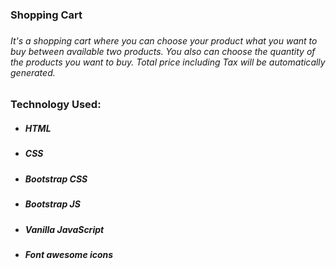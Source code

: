 <h3>Shopping Cart<h3>
        <h6>It's a shopping cart where you can choose your product what you want to buy between available two products. You also can choose the quantity of the products you want to buy. Total price including Tax will be automatically generated.</h6>
        <h3>Technology Used:</h3>
        <ul>
            <li>
                <h5>HTML</h5>
            </li>
            <li>
                <h5>CSS</h5>
            </li>
            <li>
                <h5>Bootstrap CSS</h5>
            </li>
            <li>
                <h5>Bootstrap JS</h5>
            </li>
            <li>
                <h5>Vanilla JavaScript</h5>
            </li>
            <li>
                <h5>Font awesome icons</h5>
            </li>
        </ul>
